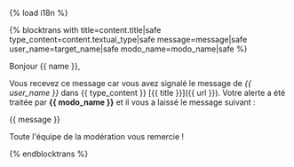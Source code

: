{% load i18n %}

{% blocktrans with title=content.title|safe type_content=content.textual_type|safe message=message|safe user_name=target_name|safe modo_name=modo_name|safe %}

Bonjour {{ name }},

Vous recevez ce message car vous avez signalé le message de *{{ user_name }}*
dans {{ type_content }} [{{ title }}]({{ url }}). Votre alerte a été traitée 
par **{{ modo_name }}** et il vous a laissé le message suivant :

{{ message }}

Toute l'équipe de la modération vous remercie !

{%  endblocktrans %}
